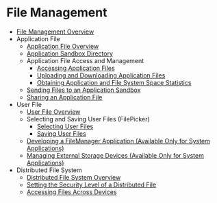 # File Management

- [File Management Overview](file-management-overview.md)
- Application File
  - [Application File Overview](app-file-overview.md)
  - [Application Sandbox Directory](app-sandbox-directory.md)
  - Application File Access and Management
    - [Accessing Application Files](app-file-access.md)
    - [Uploading and Downloading Application Files](app-file-upload-download.md)
    - [Obtaining Application and File System Space Statistics](app-fs-space-statistics.md)
  - [Sending Files to an Application Sandbox](send-file-to-app-sandbox.md)
  - [Sharing an Application File](share-app-file.md)
- User File
  - [User File Overview](user-file-overview.md)
  - Selecting and Saving User Files (FilePicker)
    - [Selecting User Files](select-user-file.md)
    - [Saving User Files](save-user-file.md)
  - [Developing a FileManager Application (Available Only for System Applications)](dev-user-file-manager.md)
  - [Managing External Storage Devices (Available Only for System Applications)](manage-external-storage.md)
- Distributed File System
  - [Distributed File System Overview](distributed-fs-overview.md)
  - [Setting the Security Level of a Distributed File](set-security-label.md)
  - [Accessing Files Across Devices](file-access-across-devices.md)

